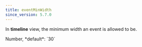 ```yaml
---
title: eventMinWidth
since_version: 5.7.0
---
```


In **timeline** view, the minimum width an event is allowed to be.

<div class='spec' markdown='1'>
Number, *default*: `30`
</div>
